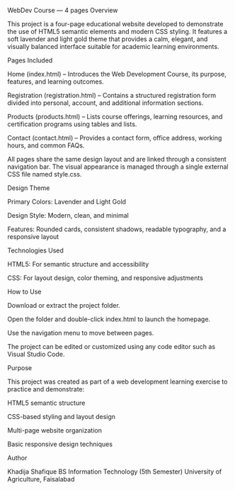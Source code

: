 WebDev Course — 4 pages
Overview

This project is a four-page educational website developed to demonstrate the use of HTML5 semantic elements and modern CSS styling.
It features a soft lavender and light gold theme that provides a calm, elegant, and visually balanced interface suitable for academic learning environments.

Pages Included

Home (index.html) – Introduces the Web Development Course, its purpose, features, and learning outcomes.

Registration (registration.html) – Contains a structured registration form divided into personal, account, and additional information sections.

Products (products.html) – Lists course offerings, learning resources, and certification programs using tables and lists.

Contact (contact.html) – Provides a contact form, office address, working hours, and common FAQs.

All pages share the same design layout and are linked through a consistent navigation bar. The visual appearance is managed through a single external CSS file named style.css.

Design Theme

Primary Colors: Lavender and Light Gold

Design Style: Modern, clean, and minimal

Features: Rounded cards, consistent shadows, readable typography, and a responsive layout

Technologies Used

HTML5: For semantic structure and accessibility

CSS: For layout design, color theming, and responsive adjustments

How to Use

Download or extract the project folder.

Open the folder and double-click index.html to launch the homepage.

Use the navigation menu to move between pages.

The project can be edited or customized using any code editor such as Visual Studio Code.

Purpose

This project was created as part of a web development learning exercise to practice and demonstrate:

HTML5 semantic structure

CSS-based styling and layout design

Multi-page website organization

Basic responsive design techniques

Author

Khadija Shafique 
BS Information Technology (5th Semester)
University of Agriculture, Faisalabad

